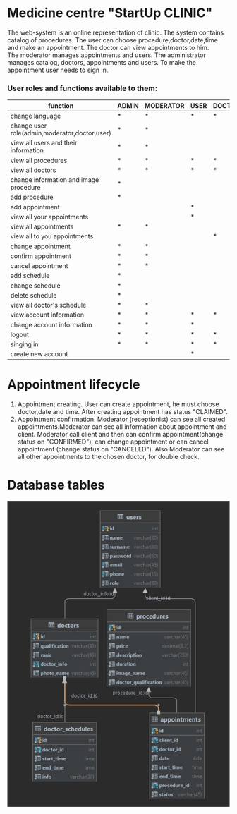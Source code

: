 # Medicine centre "StartUp CLINIC" 
The web-system is an online representation of clinic. The system contains catalog of procedures. 
The user can choose procedure,doctor,date,time and make an appointment. 
The doctor can view appointments to him.  
The moderator manages appointments and users.
The administrator manages catalog, doctors, appointments and users.
To make the appointment user needs to sign in.
### User roles and functions available to them:
|function|	ADMIN| 	MODERATOR| 	USER| 	DOCTOR | GUEST|
|---------|-------|-------|------|----------|--------|
|change language|	* |	* |	* |	*| * |
|change user role(admin,moderator,doctor,user)|	*|*|		|  |  |
view all users and their information	|*|*||||
view all procedures	|*|	*|	*|	*| *|
view all doctors	|*|	*|	*|	*| *|
change information and image procedure|*|||||		
add procedure	|*|||||		
add appointment		|||*||	
view all your appointments		|||*||
view all appointments|*|*|||	
view all to you appointments			||||*|
change appointment	|*|*|||
confirm appointment	|*|*|||
cancel appointment	|*|*|||
add schedule		|*|||||
change schedule|*|||||
delete schedule|*|||||
view all doctor's schedule |*|*||||
view account information	|*|*|*|*||
change account information	|*|*|*|||	
logout	|*|*|*|*||
singing in		|*|*|*|*||
create new account	|||*|||	

# Appointment lifecycle
1. Appointment creating.
  User can create appointment, he must choose doctor,date and time. After creating appointment has status "CLAIMED".<br/>
2. Appointment confirmation.
   Moderator (receptionist) can see all created appointments.Moderator can see all information about appointment and client. Moderator call client and then can confirm appointment(change status on "CONFIRMED"), can change appointment or can cancel appointment (change status on "CANCELED"). Also Moderator can see all other appointments to the chosen doctor, for double check.<br/>

# Database tables
![](src/main/resources/database/medicineCentre_SQL_shema.jpg)